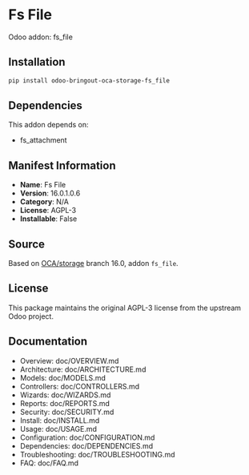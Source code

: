 # Fs File

Odoo addon: fs_file

## Installation

```bash
pip install odoo-bringout-oca-storage-fs_file
```

## Dependencies

This addon depends on:
- fs_attachment

## Manifest Information

- **Name**: Fs File
- **Version**: 16.0.1.0.6
- **Category**: N/A
- **License**: AGPL-3
- **Installable**: False

## Source

Based on [OCA/storage](https://github.com/OCA/storage) branch 16.0, addon `fs_file`.

## License

This package maintains the original AGPL-3 license from the upstream Odoo project.

## Documentation

- Overview: doc/OVERVIEW.md
- Architecture: doc/ARCHITECTURE.md
- Models: doc/MODELS.md
- Controllers: doc/CONTROLLERS.md
- Wizards: doc/WIZARDS.md
- Reports: doc/REPORTS.md
- Security: doc/SECURITY.md
- Install: doc/INSTALL.md
- Usage: doc/USAGE.md
- Configuration: doc/CONFIGURATION.md
- Dependencies: doc/DEPENDENCIES.md
- Troubleshooting: doc/TROUBLESHOOTING.md
- FAQ: doc/FAQ.md
